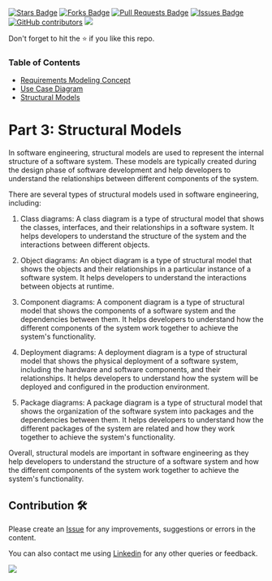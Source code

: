 
<a href="https://github.com/drshahizan/software-engineering/stargazers"><img src="https://img.shields.io/github/stars/drshahizan/software-engineering" alt="Stars Badge"/></a>
<a href="https://github.com/drshahizan/software-engineering/network/members"><img src="https://img.shields.io/github/forks/drshahizan/software-engineering" alt="Forks Badge"/></a>
<a href="https://github.com/drshahizan/software-engineering/pulls"><img src="https://img.shields.io/github/issues-pr/drshahizan/software-engineering" alt="Pull Requests Badge"/></a>
<a href="https://github.com/drshahizan/software-engineering"><img src="https://img.shields.io/github/issues/drshahizan/software-engineering" alt="Issues Badge"/></a>
<a href="https://github.com/drshahizan/software-engineering/graphs/contributors"><img alt="GitHub contributors" src="https://img.shields.io/github/contributors/drshahizan/software-engineering?color=2b9348"></a>
![](https://visitor-badge.glitch.me/badge?page_id=drshahizan/software-engineering)

Don't forget to hit the :star: if you like this repo.

### Table of Contents

- [Requirements Modeling Concept](p1-intro.md)
- [Use Case Diagram](p2-use-case.md)
- [Structural Models](p3-struc-model.md)

# Part 3: Structural Models

In software engineering, structural models are used to represent the internal structure of a software system. These models are typically created during the design phase of software development and help developers to understand the relationships between different components of the system.

There are several types of structural models used in software engineering, including:

1. Class diagrams: A class diagram is a type of structural model that shows the classes, interfaces, and their relationships in a software system. It helps developers to understand the structure of the system and the interactions between different objects.

2. Object diagrams: An object diagram is a type of structural model that shows the objects and their relationships in a particular instance of a software system. It helps developers to understand the interactions between objects at runtime.

3. Component diagrams: A component diagram is a type of structural model that shows the components of a software system and the dependencies between them. It helps developers to understand how the different components of the system work together to achieve the system's functionality.

4. Deployment diagrams: A deployment diagram is a type of structural model that shows the physical deployment of a software system, including the hardware and software components, and their relationships. It helps developers to understand how the system will be deployed and configured in the production environment.

5. Package diagrams: A package diagram is a type of structural model that shows the organization of the software system into packages and the dependencies between them. It helps developers to understand how the different packages of the system are related and how they work together to achieve the system's functionality.

Overall, structural models are important in software engineering as they help developers to understand the structure of a software system and how the different components of the system work together to achieve the system's functionality.


## Contribution 🛠️
Please create an [Issue](https://github.com/drshahizan/software-engineering/issues) for any improvements, suggestions or errors in the content.

You can also contact me using [Linkedin](https://www.linkedin.com/in/drshahizan/) for any other queries or feedback.

![](https://visitor-badge.glitch.me/badge?page_id=drshahizan)
